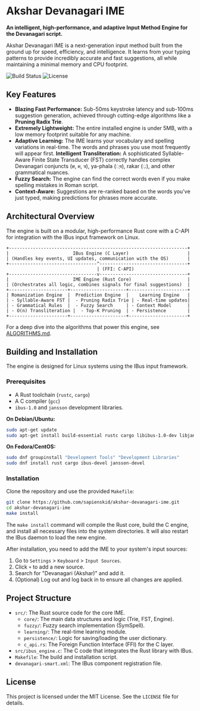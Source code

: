 # Akshar Devanagari IME

**An intelligent, high-performance, and adaptive Input Method Engine for the Devanagari script.**

Akshar Devanagari IME is a next-generation input method built from the ground up for speed, efficiency, and intelligence. It learns from your typing patterns to provide incredibly accurate and fast suggestions, all while maintaining a minimal memory and CPU footprint.

![Build Status](https://img.shields.io/badge/build-passing-brightgreen)
![License](https://img.shields.io/badge/license-MIT-blue)

## Key Features

- **Blazing Fast Performance:** Sub-50ms keystroke latency and sub-100ms suggestion generation, achieved through cutting-edge algorithms like a **Pruning Radix Trie**.
- **Extremely Lightweight:** The entire installed engine is under 5MB, with a low memory footprint suitable for any machine.
- **Adaptive Learning:** The IME learns your vocabulary and spelling variations in real-time. The words and phrases you use most frequently will appear first.
**Intelligent Transliteration:** A sophisticated Syllable-Aware Finite State Transducer (FST) correctly handles complex Devanagari conjuncts (`ज्ञ`, `क्ष`, `त्र`), ya-phala (`्य`), rakar (`्र`), and other grammatical nuances.
- **Fuzzy Search:** The engine can find the correct words even if you make spelling mistakes in Roman script.
- **Context-Aware:** Suggestions are re-ranked based on the words you've just typed, making predictions for phrases more accurate.

## Architectural Overview

The engine is built on a modular, high-performance Rust core with a C-API for integration with the IBus input framework on Linux.

```
+-------------------------------------------------------------------+
|                        IBus Engine (C Layer)                      |
| (Handles key events, UI updates, communication with the OS)       |
+---------------------------------^---------------------------------+
                                  | (FFI: C-API)
+---------------------------------v---------------------------------+
|                        IME Engine (Rust Core)                     |
| (Orchestrates all logic, combines signals for final suggestions)  |
+----------------------+---------------------+----------------------+
| Romanization Engine  |  Prediction Engine  |    Learning Engine   |
| - Syllable-Aware FST |  - Pruning Radix Trie | - Real-time updates|
| - Grammatical Rules  |  - Fuzzy Search     | - Context Model      |
| - O(n) Transliteration |  - Top-K Pruning  | - Persistence        |
+----------------------+---------------------+----------------------+
```

For a deep dive into the algorithms that power this engine, see [ALGORITHMS.md](ALGORITHMS.md).

## Building and Installation

The engine is designed for Linux systems using the IBus input framework.

### Prerequisites

- A Rust toolchain (`rustc`, `cargo`)
- A C compiler (`gcc`)
- `ibus-1.0` and `jansson` development libraries.

**On Debian/Ubuntu:**
```bash
sudo apt-get update
sudo apt-get install build-essential rustc cargo libibus-1.0-dev libjansson-dev
```

**On Fedora/CentOS:**
```bash
sudo dnf groupinstall "Development Tools" "Development Libraries"
sudo dnf install rust cargo ibus-devel jansson-devel
```

### Installation

Clone the repository and use the provided `Makefile`:

```bash
git clone https://github.com/sapienskid/akshar-devanagari-ime.git
cd akshar-devanagari-ime
make install
```

The `make install` command will compile the Rust core, build the C engine, and install all necessary files into the system directories. It will also restart the IBus daemon to load the new engine.

After installation, you need to add the IME to your system's input sources:
1. Go to `Settings` > `Keyboard` > `Input Sources`.
2. Click `+` to add a new source.
3. Search for "Devanagari (Akshar)" and add it.
4. (Optional) Log out and log back in to ensure all changes are applied.

## Project Structure

- `src/`: The Rust source code for the core IME.
  - `core/`: The main data structures and logic (Trie, FST, Engine).
  - `fuzzy/`: Fuzzy search implementation (SymSpell).
  - `learning/`: The real-time learning module.
  - `persistence/`: Logic for saving/loading the user dictionary.
  - `c_api.rs`: The Foreign Function Interface (FFI) for the C layer.
- `src/ibus_engine.c`: The C code that integrates the Rust library with IBus.
- `Makefile`: The build and installation script.
- `devanagari-smart.xml`: The IBus component registration file.

## License

This project is licensed under the MIT License. See the `LICENSE` file for details.